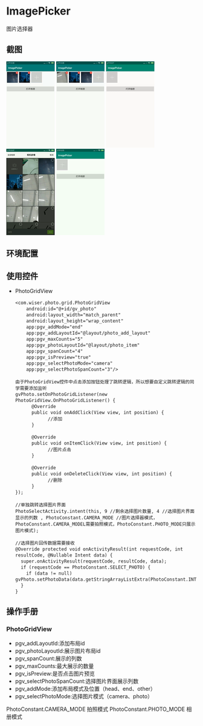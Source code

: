 # ImagePicker
图片选择器

## 截图
![images](https://github.com/Wiser-Wong/ImagePicker/blob/master/images/image_picker1.gif)
![images](https://github.com/Wiser-Wong/ImagePicker/blob/master/images/image_picker2.gif)
![images](https://github.com/Wiser-Wong/ImagePicker/blob/master/images/image_picker3.gif)
![images](https://github.com/Wiser-Wong/ImagePicker/blob/master/images/image_picker4.gif)
![images](https://github.com/Wiser-Wong/ImagePicker/blob/master/images/image_picker5.gif)

## 环境配置

## 使用控件

  * PhotoGridView
  
        <com.wiser.photo.grid.PhotoGridView
            android:id="@+id/gv_photo"
            android:layout_width="match_parent"
            android:layout_height="wrap_content"
            app:pgv_addMode="end"
            app:pgv_addLayoutId="@layout/photo_add_layout"
            app:pgv_maxCounts="5"
            app:pgv_photoLayoutId="@layout/photo_item"
            app:pgv_spanCount="4"
            app:pgv_isPreview="true"
            app:pgv_selectPhotoMode="camera"
            app:pgv_selectPhotoSpanCount="3"/>
  
        由于PhotoGridView控件中点击添加按钮处理了跳转逻辑，所以想要自定义跳转逻辑的同学需要添加监听
        gvPhoto.setOnPhotoGridListener(new PhotoGridView.OnPhotoGridListener() {
              @Override
              public void onAddClick(View view, int position) {
                    //添加
              }

              @Override
              public void onItemClick(View view, int position) {
                    //图片点击
              }

              @Override
              public void onDeleteClick(View view, int position) {
                    //删除
              }
        });
        
        //单独跳转选择图片界面
        PhotoSelectActivity.intent(this, 9 //剩余选择图片数量, 4 //选择图片界面显示的列数 , PhotoConstant.CAMERA_MODE //图片选择器模式，PhotoConstant.CAMERA_MODEL需要拍照模式，PhotoConstant.PHOTO_MODE只展示图片模式);
  
        //选择图片回传数据需要接收
        @Override protected void onActivityResult(int requestCode, int resultCode, @Nullable Intent data) {
          super.onActivityResult(requestCode, resultCode, data);
          if (requestCode == PhotoConstant.SELECT_PHOTO) {
            if (data != null) gvPhoto.setPhotoData(data.getStringArrayListExtra(PhotoConstant.INTENT_SELECT_PHOTO_KEY));
          }
        }
  
## 操作手册

### PhotoGridView
* pgv_addLayoutId:添加布局id
* pgv_photoLayoutId:展示图片布局id
* pgv_spanCount:展示的列数
* pgv_maxCounts:最大展示的数量
* pgv_isPreview:是否点击图片预览
* pgv_selectPhotoSpanCount:选择图片界面展示列数
* pgv_addMode:添加布局模式及位置（head、end、other）
* pgv_selectPhotoMode:选择图片模式（camera、photo）

PhotoConstant.CAMERA_MODE 拍照模式
PhotoConstant.PHOTO_MODE 相册模式
        
